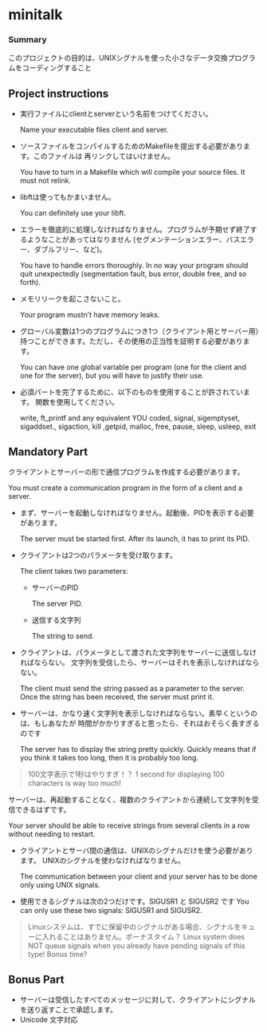 # minitalk

### Summary

このプロジェクトの目的は、UNIXシグナルを使った小さなデータ交換プログラムをコーディングすること

## Project instructions

- 実行ファイルにclientとserverという名前をつけてください。
    
    Name your executable files client and server.
    
- ソースファイルをコンパイルするためのMakefileを提出する必要があります。このファイルは
再リンクしてはいけません。
    
    You have to turn in a Makefile which will compile your source files. It must not
    relink.
    
- libftは使ってもかまいません。
    
    You can definitely use your libft.
    
- エラーを徹底的に処理しなければなりません。プログラムが予期せず終了するようなことがあってはなりません (セグメンテーションエラー、バスエラー、ダブルフリー、など)。
    
    You have to handle errors thoroughly. In no way your program should quit unexpectedly (segmentation fault, bus error, double free, and so forth).
    
- メモリリークを起こさないこと。
    
    Your program mustn’t have memory leaks.
    
- グローバル変数は1つのプログラムにつき1つ（クライアント用とサーバー用）持つことができます。ただし、その使用の正当性を証明する必要があります。
    
    You can have one global variable per program (one for the client and one for the server), but you will have to justify their use.
    
- 必須パートを完了するために、以下のものを使用することが許されています。
関数を使用してください。
    
    write,  ft_printf and any equivalent YOU coded, signal, sigemptyset, sigaddset., sigaction, kill
    ,getpid, malloc, free, pause, sleep, usleep, exit
    

## Mandatory Part

クライアントとサーバーの形で通信プログラムを作成する必要があります。

You must create a communication program in the form of a client and a server.

- まず、サーバーを起動しなければなりません。起動後、PIDを表示する必要があります。
    
    The server must be started first. After its launch, it has to print its PID.
    
- クライアントは2つのパラメータを受け取ります。
    
    The client takes two parameters:
    
    - サーバーのPID
        
        The server PID.
        
    - 送信する文字列
        
        The string to send.
        
- クライアントは、パラメータとして渡された文字列をサーバーに送信しなければならない。
文字列を受信したら、サーバーはそれを表示しなければならない。
    
    The client must send the string passed as a parameter to the server. Once the string has been received, the server must print it.
    
- サーバーは、かなり速く文字列を表示しなければならない。素早くというのは、もしあなたが
時間がかかりすぎると思ったら、それはおそらく長すぎるのです
    
    The server has to display the string pretty quickly. Quickly means that if you think it takes too long, then it is probably too long.
    

> 100文字表示で1秒はやりすぎ！？
1 second for displaying 100 characters is way too much!
> 

サーバーは、再起動することなく、複数のクライアントから連続して文字列を受信できるはずです。

Your server should be able to receive strings from several clients in a row without
needing to restart.

- クライアントとサーバ間の通信は、UNIXのシグナルだけを使う必要があります。
UNIXのシグナルを使わなければなりません。
    
    The communication between your client and your server has to be done only using
    UNIX signals.
    
- 使用できるシグナルは次の2つだけです。SIGUSR1 と SIGUSR2 です
You can only use these two signals: SIGUSR1 and SIGUSR2.

> Linuxシステムは、すでに保留中のシグナルがある場合、シグナルをキューに入れることはありません。ボーナスタイム？
Linux system does NOT queue signals when you already have pending signals of this type! Bonus time?
> 

## Bonus Part

- サーバーは受信したすべてのメッセージに対して、クライアントにシグナルを送り返すことで承認します。
- Unicode 文字対応
